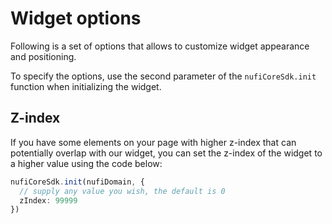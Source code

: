 # Widget options
Following is a set of options that allows
to customize widget appearance and positioning.

To specify the options, use the second parameter
of the `nufiCoreSdk.init` function when initializing
the widget.

## Z-index

If you have some elements on your page with higher
z-index that can potentially overlap with our widget, you can set the z-index of the widget to a higher value using the code below:

```typescript
nufiCoreSdk.init(nufiDomain, {
  // supply any value you wish, the default is 0
  zIndex: 99999
})
```
